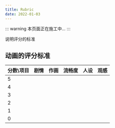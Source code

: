 ```yaml
---
title: Rubric
date: 2022-01-03
---
```

::: warning
本页面正在施工中...
:::


说明评分的标准

## 动画的评分标准

| 分数\项目 | 剧情 | 作画 | 流畅度 | 人设 | 观感 |
| --------- | ---- | ---- | ------ | ---- | ---- |
| 5         |      |      |        |      |      |
| 4         |      |      |        |      |      |
| 3         |      |      |        |      |      |
| 2         |      |      |        |      |      |
| 1         |      |      |        |      |      |
| 0         |      |      |        |      |      |

